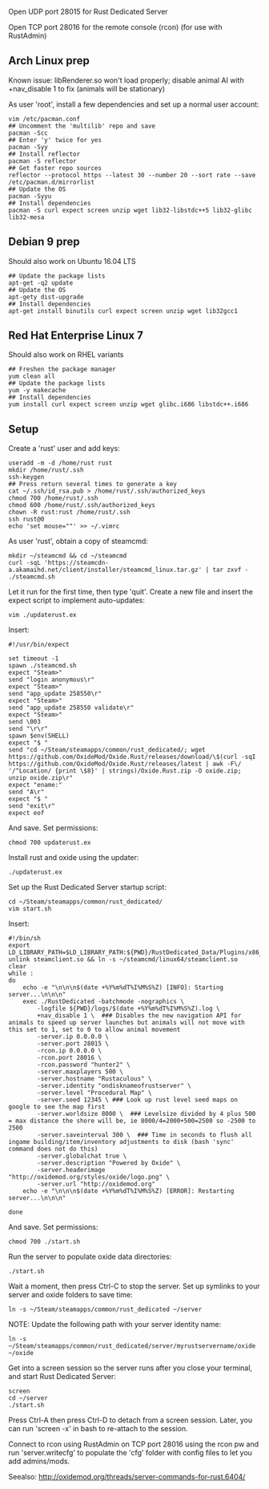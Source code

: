 Open UDP port 28015 for Rust Dedicated Server

Open TCP port 28016 for the remote console (rcon) (for use with RustAdmin)

## Arch Linux prep

Known issue:  libRenderer.so won't load properly; disable animal AI with +nav_disable 1 to fix (animals will be stationary)

As user 'root', install a few dependencies and set up a normal user account:
  
```
vim /etc/pacman.conf
## Uncomment the 'multilib' repo and save
pacman -Scc
## Enter 'y' twice for yes
pacman -Syy
## Install reflector
pacman -S reflector
## Get faster repo sources
reflector --protocol https --latest 30 --number 20 --sort rate --save /etc/pacman.d/mirrorlist
## Update the OS
pacman -Syyu
## Install dependencies
pacman -S curl expect screen unzip wget lib32-libstdc++5 lib32-glibc lib32-mesa
```

## Debian 9 prep

Should also work on Ubuntu 16.04 LTS

```
## Update the package lists
apt-get -q2 update
## Update the OS
apt-gety dist-upgrade
## Install dependencies
apt-get install binutils curl expect screen unzip wget lib32gcc1
```

## Red Hat Enterprise Linux 7

Should also work on RHEL variants

```
## Freshen the package manager
yum clean all
## Update the package lists
yum -y makecache
## Install dependencies
yum install curl expect screen unzip wget glibc.i686 libstdc++.i686
```

## Setup

Create a 'rust' user and add keys:

```
useradd -m -d /home/rust rust
mkdir /home/rust/.ssh
ssh-keygen
## Press return several times to generate a key
cat ~/.ssh/id_rsa.pub > /home/rust/.ssh/authorized_keys
chmod 700 /home/rust/.ssh
chmod 600 /home/rust/.ssh/authorized_keys
chown -R rust:rust /home/rust/.ssh
ssh rust@0
echo 'set mouse=""' >> ~/.vimrc
```

As user 'rust', obtain a copy of steamcmd:

```
mkdir ~/steamcmd && cd ~/steamcmd
curl -sqL 'https://steamcdn-a.akamaihd.net/client/installer/steamcmd_linux.tar.gz' | tar zxvf -
./steamcmd.sh
```

Let it run for the first time, then type 'quit'.  Create a new file and insert the expect script to implement auto-updates:

```
vim ./updaterust.ex
```
  
Insert:
  
```
#!/usr/bin/expect

set timeout -1
spawn ./steamcmd.sh
expect "Steam>"
send "login anonymous\r"
expect "Steam>"
send "app_update 258550\r"
expect "Steam>"
send "app_update 258550 validate\r"
expect "Steam>"
send \003
send "\r\r"
spawn $env(SHELL)
expect "$ "
send "cd ~/Steam/steamapps/common/rust_dedicated/; wget https://github.com/OxideMod/Oxide.Rust/releases/download/\$(curl -sqI https://github.com/OxideMod/Oxide.Rust/releases/latest | awk -F\/ '/^Location/ {print \$8}' | strings)/Oxide.Rust.zip -O oxide.zip; unzip oxide.zip\r"
expect "ename:"
send "A\r"
expect "$ "
send "exit\r"
expect eof
```
  
And save.  Set permissions:
  
```
chmod 700 updaterust.ex
```
  
Install rust and oxide using the updater:  
  
```
./updaterust.ex
```
  
Set up the Rust Dedicated Server startup script:  
  
```
cd ~/Steam/steamapps/common/rust_dedicated/
vim start.sh
```
  
Insert:
  
```
#!/bin/sh
export LD_LIBRARY_PATH=$LD_LIBRARY_PATH:${PWD}/RustDedicated_Data/Plugins/x86_64
unlink steamclient.so && ln -s ~/steamcmd/linux64/steamclient.so
clear
while :
do
    echo -e "\n\n\n$(date +%Y%m%dT%I%M%S%Z) [INFO]: Starting server...\n\n\n"
    exec ./RustDedicated -batchmode -nographics \
        -logfile ${PWD}/logs/$(date +%Y%m%dT%I%M%S%Z).log \
        +nav_disable 1 \  ### Disables the new navigation API for animals to speed up server launches but animals will not move with this set to 1, set to 0 to allow animal movement
        -server.ip 0.0.0.0 \
        -server.port 28015 \
        -rcon.ip 0.0.0.0 \
        -rcon.port 28016 \
        -rcon.password "hunter2" \
        -server.maxplayers 500 \
        -server.hostname "Rustaculous" \
        -server.identity "ondisknameofrustserver" \
        -server.level "Procedural Map" \
        -server.seed 12345 \ ### Look up rust level seed maps on google to see the map first
        -server.worldsize 8000 \  ### Levelsize divided by 4 plus 500 = max distance the shore will be, ie 8000/4=2000+500=2500 so -2500 to 2500
        -server.saveinterval 300 \  ### Time in seconds to flush all ingame building/item/inventory adjustments to disk (bash 'sync' command does not do this)
        -server.globalchat true \
        -server.description "Powered by Oxide" \
        -server.headerimage "http://oxidemod.org/styles/oxide/logo.png" \
        -server.url "http://oxidemod.org"
    echo -e "\n\n\n$(date +%Y%m%dT%I%M%S%Z) [ERROR]: Restarting server...\n\n\n"

done
```
  
And save. Set permissions:
  
```
chmod 700 ./start.sh
```
  
Run the server to populate oxide data directories:
  
```
./start.sh
```
  
Wait a moment, then press Ctrl-C to stop the server.  Set up symlinks to your server and oxide folders to save time:
  
```
ln -s ~/Steam/steamapps/common/rust_dedicated ~/server  
```

NOTE: Update the following path with your server identity name:

```
ln -s ~/Steam/steamapps/common/rust_dedicated/server/myrustservername/oxide ~/oxide  
```

Get into a screen session so the server runs after you close your terminal, and start Rust Dedicated Server:

```
screen
cd ~/server
./start.sh
```
  
Press Ctrl-A then press Ctrl-D to detach from a screen session.  Later, you can run 'screen -x' in bash to re-attach to the session.

Connect to rcon using RustAdmin on TCP port 28016 using the rcon pw and run 'server.writecfg' to populate the 'cfg' folder with config files to let you add admins/mods.

Seealso: http://oxidemod.org/threads/server-commands-for-rust.6404/
